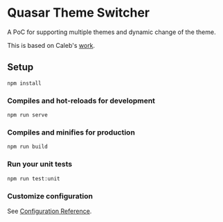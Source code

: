 # Quasar Theme Switcher

A PoC for supporting multiple themes and dynamic change of the theme.<br/>

This is based on Caleb's [work](https://github.com/CalebM1987/quasar-theme-switcher).
<br/>

## Setup

```
npm install
```

### Compiles and hot-reloads for development
```
npm run serve
```

### Compiles and minifies for production
```
npm run build
```

### Run your unit tests
```
npm run test:unit
```

### Customize configuration
See [Configuration Reference](https://cli.vuejs.org/config/).
